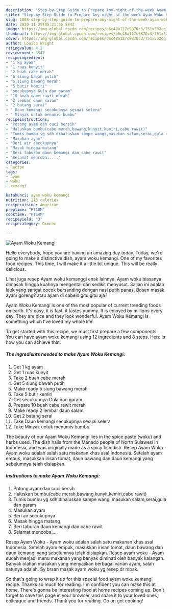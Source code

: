 ```yaml
---
description: "Step-by-Step Guide to Prepare Any-night-of-the-week Ayam Woku Kemangi"
title: "Step-by-Step Guide to Prepare Any-night-of-the-week Ayam Woku Kemangi"
slug: 1008-step-by-step-guide-to-prepare-any-night-of-the-week-ayam-woku-kemangi
date: 2020-11-29T05:21:55.884Z
image: https://img-global.cpcdn.com/recipes/b6c48a127c9870c3/751x532cq70/ayam-woku-kemangi-foto-resep-utama.jpg
thumbnail: https://img-global.cpcdn.com/recipes/b6c48a127c9870c3/751x532cq70/ayam-woku-kemangi-foto-resep-utama.jpg
cover: https://img-global.cpcdn.com/recipes/b6c48a127c9870c3/751x532cq70/ayam-woku-kemangi-foto-resep-utama.jpg
author: Louise Wright
ratingvalue: 4.3
reviewcount: 6547
recipeingredient:
- "1 kg ayam"
- "1 ruas kunyit"
- "2 buah cabe merah"
- "5 siung bawah putih"
- "5 siung bawang merah"
- "5 butir kemiri"
- "secukupnya Gula dan garam"
- "10 buah cabe rawit merah"
- "2 lembar daun salam"
- "2 batang serai"
- " Daun kemangi secukupnya sesuai selera"
- " Minyak untuk menumis bumbu"
recipeinstructions:
- "Potong ayam dan cuci bersih"
- "Haluskan bumbu(cabe merah,bawang,kunyit,kemiri,cabe rawit)"
- "Tumis bumbu yg sdh dihaluskan sampe wangi,masukan salam,serai,gula dan garam"
- "Masukan ayam"
- "Beri air secukupnya"
- "Masak hingga matang"
- "Beri taburan daun kemangi dan cabe rawit"
- "Selamat mencoba....."
categories:
- Recipe
tags:
- ayam
- woku
- kemangi

katakunci: ayam woku kemangi 
nutrition: 216 calories
recipecuisine: American
preptime: "PT10M"
cooktime: "PT54M"
recipeyield: "3"
recipecategory: Dinner

---
```



![Ayam Woku Kemangi](https://img-global.cpcdn.com/recipes/b6c48a127c9870c3/751x532cq70/ayam-woku-kemangi-foto-resep-utama.jpg)

Hello everybody, hope you are having an amazing day today. Today, we're going to make a distinctive dish, ayam woku kemangi. One of my favorites food recipes. This time, I will make it a little bit unique. This will be really delicious.

Lihat juga resep Ayam woku kemanggi enak lainnya. Ayam woku biasanya dimasak hingga kuahnya mengental dan sedikit menyusut. Sajian ini adalah lauk yang sangat cocok bersanding dengan nasi putih panas. Bosen masak ayam goreng? atau ayam di cabein gitu gitu aja?

Ayam Woku Kemangi is one of the most popular of current trending foods on earth. It's easy, it is fast, it tastes yummy. It is enjoyed by millions every day. They are nice and they look wonderful. Ayam Woku Kemangi is something which I've loved my whole life.


To get started with this recipe, we must first prepare a few components. You can have ayam woku kemangi using 12 ingredients and 8 steps. Here is how you can achieve that.

<!--inarticleads1-->

##### The ingredients needed to make Ayam Woku Kemangi:

1. Get 1 kg ayam
1. Get 1 ruas kunyit
1. Take 2 buah cabe merah
1. Get 5 siung bawah putih
1. Make ready 5 siung bawang merah
1. Take 5 butir kemiri
1. Get secukupnya Gula dan garam
1. Prepare 10 buah cabe rawit merah
1. Make ready 2 lembar daun salam
1. Get 2 batang serai
1. Take  Daun kemangi secukupnya sesuai selera
1. Take  Minyak untuk menumis bumbu


The beauty of our Ayam Woku Kemangi lies in the spice paste (woku) and herbs used. The dish hails from the Manado people of North Sulawesi in Indonesia, and was originally made as a spicy fish dish. Resep Ayam Woku - Ayam woku adalah salah satu makanan khas asal Indonesia. Setelah ayam empuk, masukkan irisan tomat, daun bawang dan daun kemangi yang sebelumnya telah disiapkan. 

<!--inarticleads2-->

##### Instructions to make Ayam Woku Kemangi:

1. Potong ayam dan cuci bersih
1. Haluskan bumbu(cabe merah,bawang,kunyit,kemiri,cabe rawit)
1. Tumis bumbu yg sdh dihaluskan sampe wangi,masukan salam,serai,gula dan garam
1. Masukan ayam
1. Beri air secukupnya
1. Masak hingga matang
1. Beri taburan daun kemangi dan cabe rawit
1. Selamat mencoba.....


Resep Ayam Woku - Ayam woku adalah salah satu makanan khas asal Indonesia. Setelah ayam empuk, masukkan irisan tomat, daun bawang dan daun kemangi yang sebelumnya telah disiapkan. Resep ayam woku - Ayam sudah menjadi menu makanan yang banyak diminati oleh banyak kalangan. Banyak olahan masakan yang menyajikan berbagai varian ayam, salah satunya adalah. Sy brsan masak ayam woku yg resep dr mbak. 

So that's going to wrap it up for this special food ayam woku kemangi recipe. Thanks so much for reading. I'm confident you can make this at home. There's gonna be interesting food at home recipes coming up. Don't forget to save this page in your browser, and share it to your loved ones, colleague and friends. Thank you for reading. Go on get cooking!
